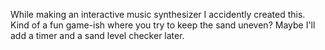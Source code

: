 While making an interactive music synthesizer I accidently created this. Kind of a fun game-ish where you try to keep the sand uneven?
Maybe I'll add a timer and a sand level checker later.


